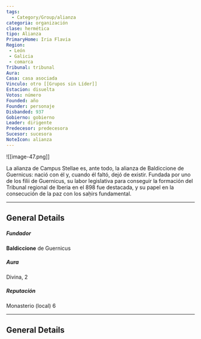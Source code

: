 ```yaml
---
tags:
  - Category/Group/alianza
categoria: organización
clase: hermética
tipo: Alianza
PrimaryHome: Iria Flavia 
Region:
 - León 
 - Galicia 
 - comarca
Tribunal: tribunal
Aura: 
Casa: casa asociada
Vinculo: otro [[Grupos sin Líder]]
Estacion: disuelta 
Votos: número
Founded: año
Founder: personaje
Disbanded: 937
Gobierno: gobierno
Leader: dirigente
Predecesor: predecesora
Sucesor: sucesora
NoteIcon: alianza
---
```

![[image-47.png]]
 <section class="wa-section main-content"><p><span class="dropcap">L</span>a alianza de Campus Stellae es, ante todo, la alianza de Baldiccione de Guernicus: nació con él y, cuando él faltó, dejó de existir. Fundada por uno de los filii de Guernicus, su labor legislativa para conseguir la formación del Tribunal regional de Iberia en el 898 fue destacada, y su papel en la consecución de la paz con los saḥirs fundamental.
</p><hr /><p></p></section>  <section data-section-id="sidepanelcontent" class="wa-section public"><h2>General Details</h2>
<p></p><h5>Fundador</h5>
<strong class="article-unlinked">Baldiccione</strong> de Guernicus
<h5>Aura</h5>
Divina, 2
<h5>Reputación</h5>
Monasterio (local) 6<p></p><hr /></section><section data-section-id="sidebarcontentbottom" class="wa-section public"><h2>General Details</h2>
<p>	

